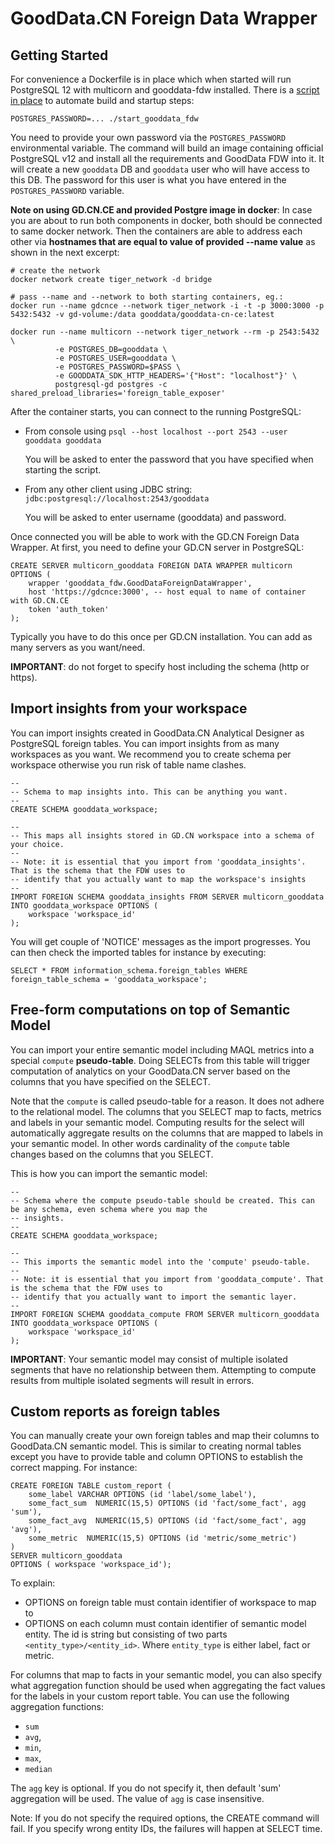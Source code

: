 # GoodData.CN Foreign Data Wrapper

## Getting Started

For convenience a Dockerfile is in place which when started will run PostgreSQL 12 with multicorn and gooddata-fdw
installed. There is a [script in place](./start_gooddata_fdw.sh) to automate build and startup steps:

    POSTGRES_PASSWORD=... ./start_gooddata_fdw

You need to provide your own password via the `POSTGRES_PASSWORD` environmental variable. The command will build an
image containing official PostgreSQL v12 and install all the requirements and GoodData FDW into it. It will create
a new `gooddata` DB and `gooddata` user who will have access to this DB. The password for this user is what you have
entered in the `POSTGRES_PASSWORD` variable.

__Note on using GD.CN.CE and provided Postgre image in docker__:
In case you are about to run both components in docker, both should be connected to same docker network.
Then the containers are able to address each other via __hostnames that are equal to value of provided --name value__
as shown in the next excerpt:

``` shell
# create the network
docker network create tiger_network -d bridge

# pass --name and --network to both starting containers, eg.:
docker run --name gdcnce --network tiger_network -i -t -p 3000:3000 -p 5432:5432 -v gd-volume:/data gooddata/gooddata-cn-ce:latest

docker run --name multicorn --network tiger_network --rm -p 2543:5432 \
          -e POSTGRES_DB=gooddata \
          -e POSTGRES_USER=gooddata \
          -e POSTGRES_PASSWORD=$PASS \
          -e GOODDATA_SDK_HTTP_HEADERS='{"Host": "localhost"}' \
          postgresql-gd postgres -c shared_preload_libraries='foreign_table_exposer'
```

After the container starts, you can connect to the running PostgreSQL:

-   From console using `psql --host localhost --port 2543 --user gooddata gooddata`

    You will be asked to enter the password that you have specified when starting the script.

-   From any other client using JDBC string: `jdbc:postgresql://localhost:2543/gooddata`

    You will be asked to enter username (gooddata) and password.

Once connected you will be able to work with the GD.CN Foreign Data Wrapper. At first, you need to define your GD.CN
server in PostgreSQL:

```postgresql
CREATE SERVER multicorn_gooddata FOREIGN DATA WRAPPER multicorn
OPTIONS (
    wrapper 'gooddata_fdw.GoodDataForeignDataWrapper',
    host 'https://gdcnce:3000', -- host equal to name of container with GD.CN.CE 
    token 'auth_token'
);
```

Typically you have to do this once per GD.CN installation. You can add as many servers as you want/need.

**IMPORTANT**: do not forget to specify host including the schema (http or https).

## Import insights from your workspace

You can import insights created in GoodData.CN Analytical Designer as PostgreSQL foreign tables. You can import insights
from as many workspaces as you want. We recommend you to create schema per workspace otherwise you run risk of table
name clashes.

```postgresql
--
-- Schema to map insights into. This can be anything you want.
--
CREATE SCHEMA gooddata_workspace;

--
-- This maps all insights stored in GD.CN workspace into a schema of your choice.
--
-- Note: it is essential that you import from 'gooddata_insights'. That is the schema that the FDW uses to
-- identify that you actually want to map the workspace's insights
--
IMPORT FOREIGN SCHEMA gooddata_insights FROM SERVER multicorn_gooddata INTO gooddata_workspace OPTIONS (
    workspace 'workspace_id'
);
```

You will get couple of 'NOTICE' messages as the import progresses. You can then check the imported tables for instance
by executing:

```postgresql
SELECT * FROM information_schema.foreign_tables WHERE foreign_table_schema = 'gooddata_workspace';
```

## Free-form computations on top of Semantic Model

You can import your entire semantic model including MAQL metrics into a special `compute` **pseudo-table**. Doing SELECTs
from this table will trigger computation of analytics on your GoodData.CN server based on the columns that you have
specified on the SELECT.

Note that the `compute` is called pseudo-table for a reason. It does not adhere to the relational model. The columns
that you SELECT map to facts, metrics and labels in your semantic model. Computing results for the select will automatically
aggregate results on the columns that are mapped to labels in your semantic model. In other words cardinality of
the `compute` table changes based on the columns that you SELECT.

This is how you can import the semantic model:

```postgresql
--
-- Schema where the compute pseudo-table should be created. This can be any schema, even schema where you map the
-- insights.
--
CREATE SCHEMA gooddata_workspace;

--
-- This imports the semantic model into the 'compute' pseudo-table.
--
-- Note: it is essential that you import from 'gooddata_compute'. That is the schema that the FDW uses to
-- identify that you actually want to import the semantic layer.
--
IMPORT FOREIGN SCHEMA gooddata_compute FROM SERVER multicorn_gooddata INTO gooddata_workspace OPTIONS (
    workspace 'workspace_id'
);
```

**IMPORTANT**: Your semantic model may consist of multiple isolated segments that have no relationship between them. Attempting
to compute results from multiple isolated segments will result in errors.

## Custom reports as foreign tables

You can manually create your own foreign tables and map their columns to GoodData.CN semantic model. This is similar
to creating normal tables except you have to provide table and column OPTIONS to establish the correct mapping. For instance:

```postgresql
CREATE FOREIGN TABLE custom_report (
    some_label VARCHAR OPTIONS (id 'label/some_label'),
    some_fact_sum  NUMERIC(15,5) OPTIONS (id 'fact/some_fact', agg 'sum'),
    some_fact_avg  NUMERIC(15,5) OPTIONS (id 'fact/some_fact', agg 'avg'),
    some_metric  NUMERIC(15,5) OPTIONS (id 'metric/some_metric')
)
SERVER multicorn_gooddata
OPTIONS ( workspace 'workspace_id');
```

To explain:

-  OPTIONS on foreign table must contain identifier of workspace to map to
-  OPTIONS on each column must contain identifier of semantic model entity. The id is string but consisting
   of two parts `<entity_type>/<entity_id>`. Where `entity_type` is either label, fact or metric.

For columns that map to facts in your semantic model, you can also specify what aggregation function should be used when
aggregating the fact values for the labels in your custom report table. You can use the following aggregation functions:

-  `sum`
-  `avg`,
-  `min`,
-  `max`,
-  `median`

The `agg` key is optional. If you do not specify it, then default 'sum' aggregation will be used. The value of `agg` is
case insensitive.

Note: If you do not specify the required options, the CREATE command will fail. If you specify wrong entity IDs,
the failures will happen at SELECT time.
